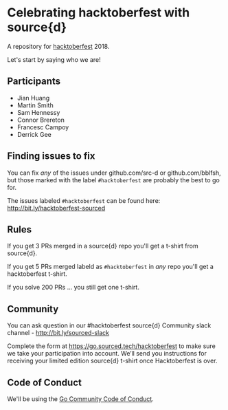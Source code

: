 # Celebrating hacktoberfest with source{d}

A repository for [hacktoberfest](https://hacktoberfest.digitalocean.com/) 2018.

Let's start by saying who we are!

## Participants

- Jian Huang
- Martin Smith
- Sam Hennessy
- Connor Brereton
- Francesc Campoy
- Derrick Gee

## Finding issues to fix

You can fix *any* of the issues under github.com/src-d or github.com/bblfsh,
but those marked with the label `#hacktoberfest` are probably the best to go for.

The issues labeled `#hacktoberfest` can be found here: http://bit.ly/hacktoberfest-sourced

## Rules

If you get 3 PRs merged in a source{d} repo you'll get a t-shirt from source{d}.

If you get 5 PRs merged labeld as `#hacktoberfest` in *any* repo you'll get a hacktoberfest t-shirt.

If you solve 200 PRs ... you still get one t-shirt.

## Community

You can ask question in our #hacktoberfest source{d} Community slack channel - http://bit.ly/sourced-slack

Complete the form at https://go.sourced.tech/hacktoberfest  to make sure we take your participation into account. We’ll send you instructions for receiving your  limited edition source{d} t-shirt once Hacktoberfest is over.

## Code of Conduct

We'll be using the [Go Community Code of Conduct](https://golang.org/conduct).
